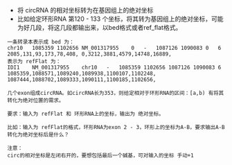 + 将 circRNA 的相对坐标转为在基因组上的绝对坐标
+ 比如给定环形RNA 第120 - 133 个坐标，将其转为基因组上的绝对坐标，可能为好几段，将这几段都输出来，以bed格式或者ref_flat格式。


```
一条转录本表示成 bed 为：
chr10	1085359	1102656	NM_001317955	0	-	1087126	1090083	0	6	2085,131,93,173,78,408,	0,3212,3881,4579,14748,16889,
表示为 refFlat 为：
IDI1	NM_001317955	chr10	-	1085359	1102656	1087126	1090083	6	1085359,1088571,1089240,1089938,1100107,1102248,	1087444,1088702,1089333,1090111,1100185,1102656,

几个exon组成circRNA。如circRNA长为353，则给定相对于环形RNA的区间：[a,b) 有将其转化为绝对位置的需求。

要求：输入为 refFlat 和 环形RNA上的坐标，输出为 绝对坐标。

比如：输入为 refFlat的格式，环形RNA为exon 2 - 3，环形上的坐标为A-B，要求输出A-B转化为绝对坐标后是什么？

注意：
circ的相对坐标是左闭右开的，要想包括最后一个碱基，可对输入的坐标 手动+1
```
